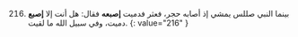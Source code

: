 216. بينما النبي صللس يمشي إذ أصابه حجر، فعثر فدميت **إصبعه** فقال: هل أنت إلا **إصبع** دميت، وفي سبيل الله ما لقيت.
{: value="216" }